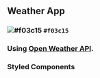 ## Weather App 
### ![#f03c15](https://via.placeholder.com/15/f03c15/000000?text=+) `#f03c15`
### Using  [Open Weather API](https://home.openweathermap.org/).
### Styled Components
